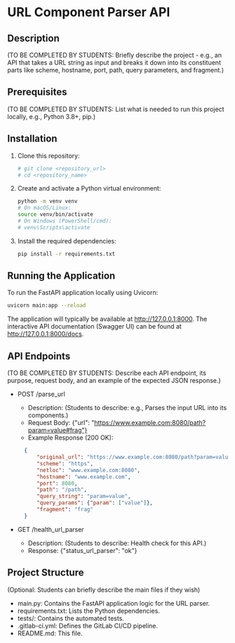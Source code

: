 # URL Component Parser API

## Description

(TO BE COMPLETED BY STUDENTS: Briefly describe the project - e.g., an API that takes a URL string as input and breaks it down into its constituent parts like scheme, hostname, port, path, query parameters, and fragment.)

## Prerequisites

(TO BE COMPLETED BY STUDENTS: List what is needed to run this project locally, e.g., Python 3.8+, pip.)

## Installation

1.  Clone this repository:
    ```bash
    # git clone <repository_url>
    # cd <repository_name>
    ```
2.  Create and activate a Python virtual environment:
    ```bash
    python -m venv venv
    # On macOS/Linux:
    source venv/bin/activate
    # On Windows (PowerShell/cmd):
    # venv\Scripts\activate
    ```
3.  Install the required dependencies:
    ```bash
    pip install -r requirements.txt
    ```

## Running the Application

To run the FastAPI application locally using Uvicorn:
```bash
uvicorn main:app --reload
```

The application will typically be available at http://127.0.0.1:8000. The interactive API documentation (Swagger UI) can be found at http://127.0.0.1:8000/docs.


## API Endpoints
(TO BE COMPLETED BY STUDENTS: Describe each API endpoint, its purpose, request body, and an example of the expected JSON response.)

* POST /parse_url
  * Description: (Students to describe: e.g., Parses the input URL into its components.)
  * Request Body: {"url": "https://www.example.com:8080/path?param=value#frag"}
  * Example Response (200 OK):
  ```json
    {
        "original_url": "https://www.example.com:8080/path?param=value#frag",
        "scheme": "https",
        "netloc": "www.example.com:8080",
        "hostname": "www.example.com",
        "port": 8080,
        "path": "/path",
        "query_string": "param=value",
        "query_params": {"param": ["value"]},
        "fragment": "frag"
    }
  ```

* GET /health_url_parser
  * Description: (Students to describe: Health check for this API.)
  * Response: {"status_url_parser": "ok"}

## Project Structure
(Optional: Students can briefly describe the main files if they wish)

* main.py: Contains the FastAPI application logic for the URL parser.
* requirements.txt: Lists the Python dependencies.
* tests/: Contains the automated tests.
* .gitlab-ci.yml: Defines the GitLab CI/CD pipeline.
* README.md: This file.
